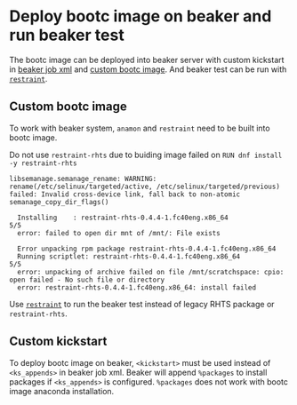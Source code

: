 # Deploy bootc image on beaker and run beaker test

The bootc image can be deployed into beaker server with custom kickstart in [beaker job xml](beaker-job.xml) and [custom bootc image](Containerfile). And beaker test can be run with [`restraint`](https://restraint.readthedocs.io/en/latest/index.html).

## Custom bootc image

To work with beaker system, `anamon` and `restraint` need to be built into bootc image.

Do not use `restraint-rhts` due to buiding image failed on `RUN dnf install -y restraint-rhts`

```
libsemanage.semanage_rename: WARNING: rename(/etc/selinux/targeted/active, /etc/selinux/targeted/previous) failed: Invalid cross-device link, fall back to non-atomic semanage_copy_dir_flags()

  Installing    : restraint-rhts-0.4.4-1.fc40eng.x86_64                 5/5
  error: failed to open dir mnt of /mnt/: File exists

  Error unpacking rpm package restraint-rhts-0.4.4-1.fc40eng.x86_64
  Running scriptlet: restraint-rhts-0.4.4-1.fc40eng.x86_64                5/5
  error: unpacking of archive failed on file /mnt/scratchspace: cpio: open failed - No such file or directory
  error: restraint-rhts-0.4.4-1.fc40eng.x86_64: install failed
```
Use [`restraint`](https://restraint.readthedocs.io/en/latest/index.html) to run the beaker test instead of legacy RHTS package or `restraint-rhts`.

## Custom kickstart

To deploy bootc image on beaker, `<kickstart>` must be used instead of `<ks_appends>` in beaker job xml. Beaker will append `%packages` to install packages if `<ks_appends>` is configured. `%packages` does not work with bootc image anaconda installation.

